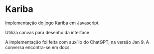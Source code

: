 # Kariba

Implementação do jogo Kariba em Javascript.

Utiliza canvas para desenho da interface.

A implementação foi feita com auxílio do ChatGPT, na versão Jan 9. A conversa encontra-se em docs.